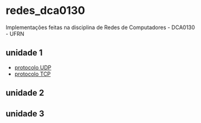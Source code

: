 # redes_dca0130
Implementações feitas na disciplina de Redes de Computadores - DCA0130 - UFRN

## unidade 1

- [protocolo UDP]('https://github.com/CarlosG18/redes_dca0130/blob/main/conteudos/protocolo_UDP.md')
- [protocolo TCP]('https://github.com/CarlosG18/redes_dca0130/blob/main/conteudos/protocolo_TCP.md')

## unidade 2

## unidade 3